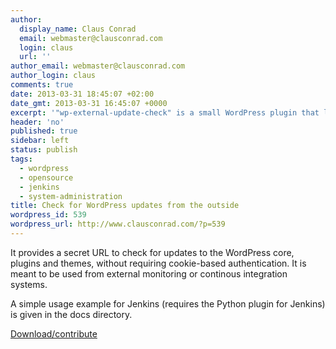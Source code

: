 ```yaml
---
author:
  display_name: Claus Conrad
  email: webmaster@clausconrad.com
  login: claus
  url: ''
author_email: webmaster@clausconrad.com
author_login: claus
comments: true
date: 2013-03-31 18:45:07 +02:00
date_gmt: 2013-03-31 16:45:07 +0000
excerpt: '"wp-external-update-check" is a small WordPress plugin that lets you check your WordPress site(s) for updates.'
header: 'no'
published: true
sidebar: left
status: publish
tags:
  - wordpress
  - opensource
  - jenkins
  - system-administration
title: Check for WordPress updates from the outside
wordpress_id: 539
wordpress_url: http://www.clausconrad.com/?p=539
---
```

It provides a secret URL to check for updates to the WordPress core, plugins and themes, without requiring cookie-based authentication. It is meant to be used from external monitoring or continous integration systems.

A simple usage example for Jenkins (requires the Python plugin for Jenkins) is given in the docs directory.

[Download/contribute](https://github.com/cconrad/wp-external-update-check)
